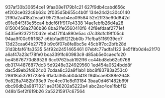 937af30b30654ce1
9faa08e1179b1c21
627f9db4cabd656c
ef202ce022c8b63c
2f035d5b655c4b0f
134e24d2c30c0140
2f90a2a418a2eaa0
95729acb4ea09584
52e2ff35e90d842d
d91e84f3f3e55ca4
bdcf6f1f917e4338
14ae1ebfb26d4a28
81500458a2786b86
8ba21fe6560410f6
42f8efdaaf2771ef
5435e92372f20d2e
eb417ff4a890e5ac
d7c38dfc19ff05cb
94aa9f00c9ff1687
c6bb1ad9f212bb0b
7fcfba5116939ec7
13d23caa64b27759
b9c6f07e8fe8bc5e
45cb1f7cc2bfb28d
31d3bfaf61fa3535
54f92d2451465461
07ebfc77adfa1122
9e5f1fb0d4e21f70
a6af47a23cf78fe0
bca3391fc60983c9
d85ab5e0caecfc20
be45676770d89526
6cc9762bab192ff6
cc44bd8eb62c9768
db31744876877dc3
5d9248e324929560
1ed454a0524bdd8f
dac5d9eb3fd624d0
7cdaa8c32a9f1ab1
bbc8f83783a253c0
28618a53781723e5
61a0a365ab04d418
f94bcae8388e2648
9e828a7482b193e9
7cc4cc01e8d13184
3baa0d461482b69f
dbc96db2a9871021
ae3f38202a5222a4
abc2ac4ce1fbbf12
048b15ef2f619b26
2a52215917c67564
